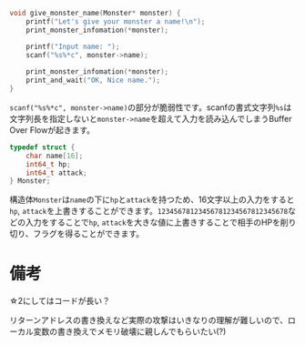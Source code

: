 ```c
void give_monster_name(Monster* monster) {
	printf("Let's give your monster a name!\n");
	print_monster_infomation(*monster);

	printf("Input name: ");
	scanf("%s%*c", monster->name);
	
	print_monster_infomation(*monster);
	print_and_wait("OK, Nice name.");
}
```

`scanf("%s%*c", monster->name)`の部分が脆弱性です。scanfの書式文字列`%s`は文字列長を指定しないと`monster->name`を超えて入力を読み込んでしまうBuffer Over Flowが起きます。

```c
typedef struct {
	char name[16];
	int64_t hp;
	int64_t attack;
} Monster;
```

構造体`Monster`は`name`の下に`hp`と`attack`を持つため、16文字以上の入力をすると`hp`, `attack`を上書きすることができます。`12345678123456781234567812345678`などの入力をすることで`hp`, `attack`を大きな値に上書きすることで相手のHPを削り切り、フラグを得ることができます。

# 備考

☆2にしてはコードが長い？

リターンアドレスの書き換えなど実際の攻撃はいきなりの理解が難しいので、ローカル変数の書き換えでメモリ破壊に親しんでもらいたい(?)
